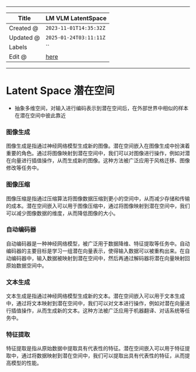 -----

| Title     | LM VLM LatentSpace                                    |
| --------- | ----------------------------------------------------- |
| Created @ | `2023-11-01T14:35:32Z`                                |
| Updated @ | `2025-01-24T03:11:11Z`                                |
| Labels    | \`\`                                                  |
| Edit @    | [here](https://github.com/junxnone/aiwiki/issues/455) |

-----

# Latent Space 潜在空间

  - 抽象多维空间，对输入进行编码表示到潜在空间后，在外部世界中相似的样本在潜在空间中彼此靠近

### 图像生成

图像生成是指通过神经网络模型生成新的图像。潜在空间嵌入在图像生成中扮演着重要的角色。通过将图像映射到潜在空间中，我们可以对图像进行操作，例如对潜在向量进行插值操作，从而生成新的图像。这种方法被广泛应用于风格迁移、图像修改等任务中。

### 图像压缩

图像压缩是指通过压缩算法将图像数据压缩到更小的空间中，从而减少存储和传输的成本。潜在空间嵌入可以用于图像压缩中，通过将图像映射到潜在空间中，我们可以减少图像数据的维度，从而降低图像的大小。

### 自动编码器

自动编码器是一种神经网络模型，被广泛用于数据降维、特征提取等任务中。自动编码器的主要目标是学习一组潜在向量表示，使得输入数据可以被重构出来。在自动编码器中，输入数据被映射到潜在空间中，然后再通过解码器将潜在向量映射回原始数据空间中。

### 文本生成

文本生成是指通过神经网络模型生成新的文本。潜在空间嵌入可以用于文本生成中，通过将文本映射到潜在空间中，我们可以对文本进行操作，例如对潜在向量进行插值操作，从而生成新的文本。这种方法被广泛应用于机器翻译、对话系统等任务中。

### 特征提取

特征提取是指从原始数据中提取具有代表性的特征。潜在空间嵌入可以用于特征提取中，通过将数据映射到潜在空间中，我们可以提取出具有代表性的特征，从而提高模型的性能。
